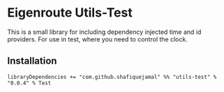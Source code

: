 # Eigenroute Utils-Test

This is a small library for including dependency injected time and id providers. For use in test, where you need to control the clock.

## Installation

```
libraryDependencies += "com.github.shafiquejamal" %% "utils-test" % "0.0.4" % Test
```

